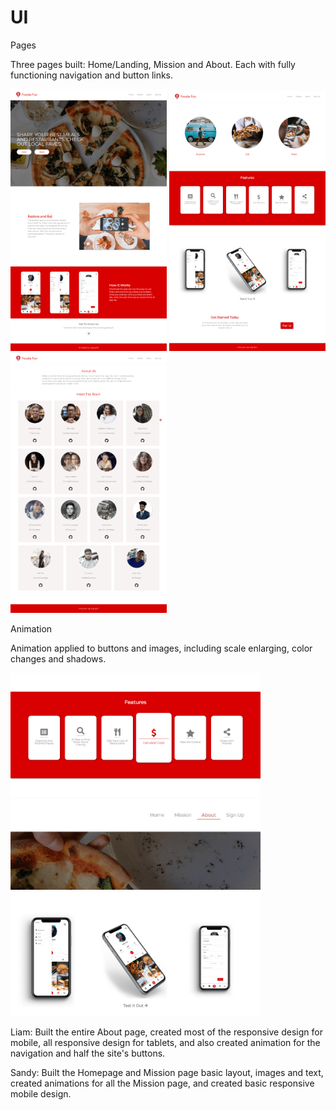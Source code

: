 # UI

Pages

Three pages built: Home/Landing, Mission and About. Each with fully functioning navigation and button links.

<img src="images/website/tinyHomepage.png" alt="homepage" width="250px">

<img src="images/website/tinyMission.png" alt="mission" width="250px">

<img src="images/website/tinyAbout.png" alt="about" width="250px">


Animation

Animation applied to buttons and images, including scale enlarging, color changes and shadows.

<img src="images/website/tinyFeaturesAnimation.png" alt="features anime" width="400px">


<img src="images/website/tinyNavbarAnimation.jpg" alt="nav anime" width="400px">


<img src="images/website/tinyPhoneAnimation.png" alt="phone anime" width="400px">


Liam:
Built the entire About page, created most of the responsive design for mobile, all responsive design for tablets, and also created animation for the navigation and half the site's buttons.

Sandy:
Built the Homepage and Mission page basic layout, images and text, created animations for all the Mission page, and created basic responsive mobile design.


